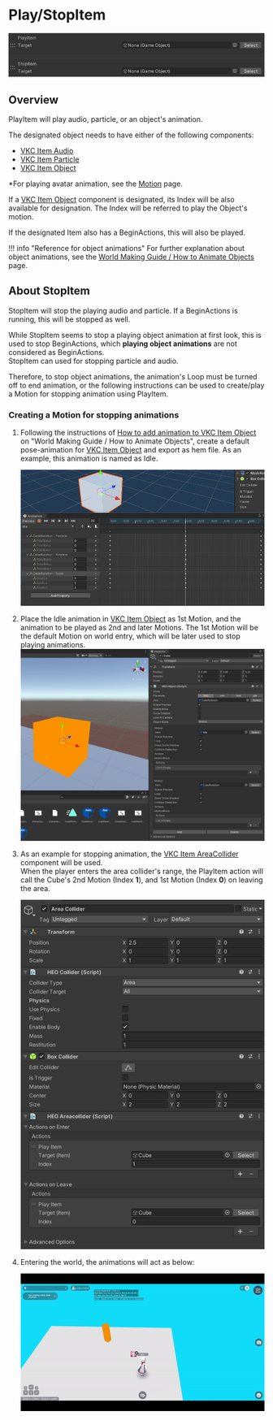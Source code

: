# Play/StopItem

![PlayStopItem_1](img/PlayStopItem_1.jpg)

## Overview

PlayItem will play audio, particle, or an object's animation.

The designated object needs to have either of the following components:

- [VKC Item Audio](../../VKCComponents/VKCItemAudio.md)
- [VKC Item Particle](../../VKCComponents/VKCItemParticle.md)
- [VKC Item Object](../../VKCComponents/VKCItemObject.md)

*For playing avatar animation, see the [Motion](../Avatar/Motion.md) page.

If a [VKC Item Object](../../VKCComponents/VKCItemObject.md) component is designated, its Index will be also available for designation.
The Index will be referred to play the Object's motion.

If the designated Item also has a BeginActions, this will also be played.

!!! info "Reference for object animations"
    For further explanation about object animations, see the [World Making Guide / How to Animate Objects](../../WorldMakingGuide/PropAnimation.md) page.

## About StopItem

StopItem will stop the playing audio and particle. If a BeginActions is running, this will be stopped as well.

While StopItem seems to stop a playing object animation at first look, this is used to stop BeginActions, which **playing object animations** are not considered as BeginActions.<br>
StopItem can used for stopping particle and audio.

Therefore, to stop object animations, the animation's Loop must be turned off to end animation, or the following instructions can be used to create/play a Motion for stopping animation using PlayItem.

### Creating a Motion for stopping animations

1. Following the instructions of [How to add animation to VKC Item Object](../../WorldMakingGuide/PropAnimation.md#VKCItemObject) on  "World Making Guide / How to Animate Objects", create a default pose-animation for [VKC Item Object](../../VKCComponents/VKCItemObject.md) and export as hem file. As an example, this animation is named as Idle.

    ![PlayStopItem_2](img/PlayStopItem_2.jpg)

2. Place the Idle animation in [VKC Item Object](../../VKCComponents/VKCItemObject.md) as 1st Motion, and the animation to be played as 2nd and later Motions.  The 1st Motion will be the default Motion on world entry, which will be later used to stop playing animations.
    ![PlayStopItem_3](img/PlayStopItem_3.jpg)

3. As an example for stopping animation, the [VKC Item AreaCollider](../../VKCComponents/VKCItemAreaCollider.md) component will be used.<br> When the player enters the area collider's range, the PlayItem action will call the Cube's 2nd Motion (Index **1**), and 1st Motion (Index **0**) on leaving the area.

    ![PlayStopItem_4](img/PlayStopItem_4.jpg)

4. Entering the world, the animations will act as below:

    ![PlayStopItem_Result](img/PlayStopItem_Result.gif)
